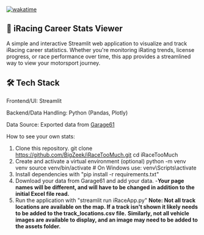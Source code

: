 [![wakatime](https://wakatime.com/badge/user/af3e8694-2222-4de2-a458-248b84236d83/project/2887c89c-1602-4733-874e-aaf8b3e19471.svg)](https://wakatime.com/badge/user/af3e8694-2222-4de2-a458-248b84236d83/project/2887c89c-1602-4733-874e-aaf8b3e19471)

🏁 iRacing Career Stats Viewer
---
A simple and interactive Streamlit web application to visualize and track iRacing career statistics. 
Whether you're monitoring iRating trends, license progress, or race performance over time, this app provides a streamlined way to view your motorsport journey.

🛠️ Tech Stack
---
Frontend/UI: Streamlit

Backend/Data Handling: Python (Pandas, Plotly)

Data Source: Exported data from [Garage61](https://garage61.net/app)

How to see your own stats:
1) Clone this repository.
   git clone https://github.com/BigZeek/iRaceTooMuch.git
   cd iRaceTooMuch
3) Create and activate a virtual environment (optional)
  python -m venv venv
  source venv/bin/activate  # On Windows use: venv\Scripts\activate
4) Install dependencies with "pip install -r requirements.txt"
5) Download your data from Garage61 and add your data. 
    -**Your page names will be different, and will have to be changed in addition to the initial Excel file read.**
6) Run the application with "streamlit run iRaceApp.py"
**Note: Not all track locations are available on the map. If a track isn't shown it likely needs to be added to the track_locations.csv file.**
**Similarly, not all vehicle images are available to display, and an image may need to be added to the assets folder.**
